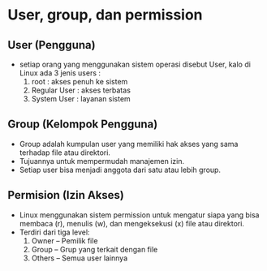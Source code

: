 # User, group, dan permission

## User (Pengguna)
  - setiap orang yang menggunakan sistem operasi disebut User, kalo di Linux ada 3 jenis users :
      1. root   : akses penuh ke sistem
      2. Regular User : akses terbatas
      3. System User : layanan sistem
## Group (Kelompok Pengguna)
  - Group adalah kumpulan user yang memiliki hak akses yang sama terhadap file atau direktori.
  - Tujuannya untuk mempermudah manajemen izin.
  - Setiap user bisa menjadi anggota dari satu atau lebih group.
## Permision (Izin Akses)
  - Linux menggunakan sistem permission untuk mengatur siapa yang bisa membaca (r), menulis (w), dan mengeksekusi (x) file atau direktori.
  - Terdiri dari tiga level:
    1. Owner – Pemilik file
    2. Group – Grup yang terkait dengan file
    3. Others – Semua user lainnya
